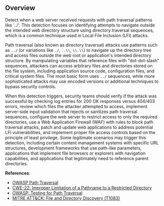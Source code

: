## Overview

Detect when a web server received requests with path traversal patterns like '../'. This detection focuses on identifying attempts to navigate outside the intended web directory structure using directory traversal sequences, which is a common technique used in Local File Inclusion (LFI) attacks.

Path traversal (also known as directory traversal) attacks use patterns such as `../` (or variations like `./`, `..\\`, `\\.\\`) to navigate up the directory tree and access files outside the web root or application's intended directory structure. By manipulating variables that reference files with "dot-dot-slash" sequences, attackers can access arbitrary files and directories stored on the file system, including application source code, configuration files, and critical system files. The most basic form uses `../` sequences, while more sophisticated attacks may use encoded versions or additional techniques to bypass security controls.

When this detection triggers, security teams should verify if the attack was successful by checking log entries for 200 OK responses versus 404/403 errors, review which files the attacker attempted to access, implement server-side input validation that rejects or sanitizes path traversal sequences, configure the web server to restrict access to only the required directories, use a Web Application Firewall (WAF) with rules to block path traversal attacks, patch and update web applications to address potential LFI vulnerabilities, and implement proper file access controls based on the principle of least privilege. Some legitimate scenarios may trigger this detection, including certain content management systems with specific URL structures, development frameworks that use path-like parameters, applications that implement file browsers or explorers with navigation capabilities, and applications that legitimately need to reference parent directories.

**References**:
- [OWASP Path Traversal](https://owasp.org/www-community/attacks/Path_Traversal)
- [CWE-22: Improper Limitation of a Pathname to a Restricted Directory](https://cwe.mitre.org/data/definitions/22.html)
- [OWASP: Testing for Path Traversal](https://owasp.org/www-project-web-security-testing-guide/latest/4-Web_Application_Security_Testing/05-Authorization_Testing/01-Testing_Directory_Traversal_File_Include)
- [MITRE ATT&CK: File and Directory Discovery (T1083)](https://attack.mitre.org/techniques/T1083/) 